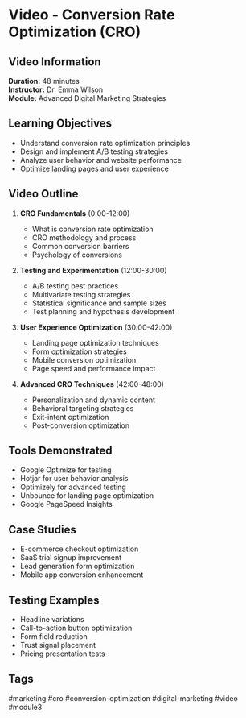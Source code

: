 # Video - Conversion Rate Optimization (CRO)

## Video Information
**Duration:** 48 minutes  
**Instructor:** Dr. Emma Wilson  
**Module:** Advanced Digital Marketing Strategies  

## Learning Objectives
- Understand conversion rate optimization principles
- Design and implement A/B testing strategies
- Analyze user behavior and website performance
- Optimize landing pages and user experience

## Video Outline
1. **CRO Fundamentals** (0:00-12:00)
   - What is conversion rate optimization
   - CRO methodology and process
   - Common conversion barriers
   - Psychology of conversions

2. **Testing and Experimentation** (12:00-30:00)
   - A/B testing best practices
   - Multivariate testing strategies
   - Statistical significance and sample sizes
   - Test planning and hypothesis development

3. **User Experience Optimization** (30:00-42:00)
   - Landing page optimization techniques
   - Form optimization strategies
   - Mobile conversion optimization
   - Page speed and performance impact

4. **Advanced CRO Techniques** (42:00-48:00)
   - Personalization and dynamic content
   - Behavioral targeting strategies
   - Exit-intent optimization
   - Post-conversion optimization

## Tools Demonstrated
- Google Optimize for testing
- Hotjar for user behavior analysis
- Optimizely for advanced testing
- Unbounce for landing page optimization
- Google PageSpeed Insights

## Case Studies
- E-commerce checkout optimization
- SaaS trial signup improvement
- Lead generation form optimization
- Mobile app conversion enhancement

## Testing Examples
- Headline variations
- Call-to-action button optimization
- Form field reduction
- Trust signal placement
- Pricing presentation tests

## Tags
#marketing #cro #conversion-optimization #digital-marketing #video #module3

